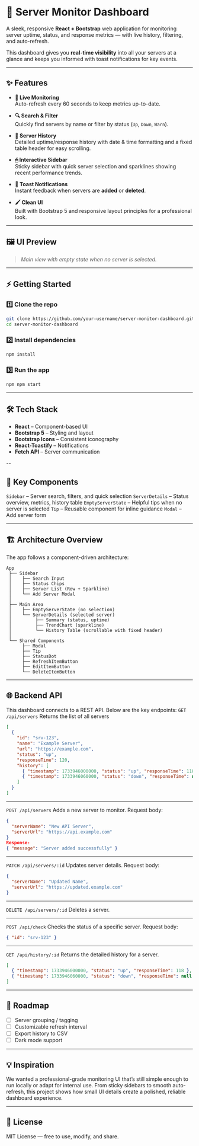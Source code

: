 
# 🚀 Server Monitor Dashboard

A sleek, responsive **React + Bootstrap** web application for monitoring server uptime, status, and response metrics — with live history, filtering, and auto-refresh.  

This dashboard gives you **real-time visibility** into all your servers at a glance and keeps you informed with toast notifications for key events.

---

## ✨ Features

- **📡 Live Monitoring**  
  Auto-refresh every 60 seconds to keep metrics up-to-date.
  
- **🔍 Search & Filter**  
  Quickly find servers by name or filter by status (`Up`, `Down`, `Warn`).

- **📜 Server History**  
  Detailed uptime/response history with date & time formatting and a fixed table header for easy scrolling.

- **🖱 Interactive Sidebar**  
  Sticky sidebar with quick server selection and sparklines showing recent performance trends.

- **📢 Toast Notifications**  
  Instant feedback when servers are **added** or **deleted**.

- **🖌 Clean UI**  
  Built with Bootstrap 5 and responsive layout principles for a professional look.

---

## 🖼 UI Preview

> *Main view with empty state when no server is selected.*

---

## ⚡ Getting Started

### 1️⃣ Clone the repo
```bash
git clone https://github.com/your-username/server-monitor-dashboard.git
cd server-monitor-dashboard
```

### 2️⃣ Install dependencies
``` bash
npm install
```

### 3️⃣ Run the app
``` bash
npm npm start
```

---

## 🛠 Tech Stack

- **React** – Component-based UI
- **Bootstrap 5** – Styling and layout
- **Bootstrap Icons** – Consistent iconography
- **React-Toastify** – Notifications
- **Fetch API** – Server communication

--

## 🔑 Key Components
`Sidebar` – Server search, filters, and quick selection
`ServerDetails` – Status overview, metrics, history table
`EmptyServerState` – Helpful tips when no server is selected
`Tip` – Reusable component for inline guidance
`Modal` – Add server form

---

## 🏗 Architecture Overview
The app follows a component-driven architecture:
```pgsql
App
 ├── Sidebar
 │    ├── Search Input
 │    ├── Status Chips
 │    ├── Server List (Row + Sparkline)
 │    └── Add Server Modal
 │
 ├── Main Area
 │    ├── EmptyServerState (no selection)
 │    └── ServerDetails (selected server)
 │         ├── Summary (status, uptime)
 │         ├── TrendChart (sparkline)
 │         └── History Table (scrollable with fixed header)
 │
 └── Shared Components
      ├── Modal
      ├── Tip
      ├── StatusDot
      ├── RefreshItemButton
      ├── EditItemButton
      └── DeleteItemButton
```

---

## 🌐 Backend API
This dashboard connects to a REST API. Below are the key endpoints:
`GET /api/servers`
Returns the list of all servers
```json
[
  {
    "id": "srv-123",
    "name": "Example Server",
    "url": "https://example.com",
    "status": "up",
    "responseTime": 120,
    "history": [
      { "timestamp": 1733946000000, "status": "up", "responseTime": 118 },
      { "timestamp": 1733946060000, "status": "down", "responseTime": null }
    ]
  }
]
```
---

`POST /api/servers`
Adds a new server to monitor.
Request body:
```json
{
  "serverName": "New API Server",
  "serverUrl": "https://api.example.com"
}
Response:
{ "message": "Server added successfully" }
```
---

`PATCH /api/servers/:id`
Updates server details.
Request body:

```json
{
  "serverName": "Updated Name",
  "serverUrl": "https://updated.example.com"
}
```
---

`DELETE /api/servers/:id`
Deletes a server.

---

`POST /api/check`
Checks the status of a specific server.
Request body:

```json
{ "id": "srv-123" }
```
---

`GET /api/history/:id`
Returns the detailed history for a server.
```json
[
  { "timestamp": 1733946000000, "status": "up", "responseTime": 118 },
  { "timestamp": 1733946060000, "status": "down", "responseTime": null }
]
```

---

## 📌 Roadmap
 - [ ] Server grouping / tagging
 - [ ] Customizable refresh interval
 - [ ] Export history to CSV
 - [ ] Dark mode support

---

## 💡 Inspiration
We wanted a professional-grade monitoring UI that’s still simple enough to run locally or adapt for internal use.
From sticky sidebars to smooth auto-refresh, this project shows how small UI details create a polished, reliable dashboard experience.

---

## 📜 License
MIT License — free to use, modify, and share.
